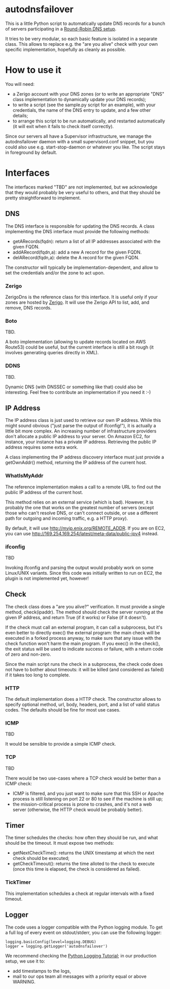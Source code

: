 # autodnsfailover

This is a little Python script to automatically update DNS records for a bunch of servers participating in a [Round-Robin DNS setup](http://en.wikipedia.org/wiki/Round-robin_DNS).

It tries to be very modular, so each basic feature is isolated in a separate class. This allows to replace e.g. the "are you alive" check with your own specific implementation, hopefully as cleanly as possible.

# How to use it

You will need:

* a Zerigo account with your DNS zones (or to write an appropriate "DNS" class implementation to dynamically update your DNS records);
* to write a script (see the sample.py script for an example), with your credentials, the name of the DNS entry to update, and a few other details;
* to arrange this script to be run automatically, and restarted automatically (it will exit when it fails to check itself correctly).

Since our servers all have a Supervisor infrastructure, we manage the autodnsfailover daemon with a small supervisord.conf snippet, but you could also use e.g. start-stop-daemon or whatever you like. The script stays in foreground by default.

# Interfaces

The interfaces marked "TBD" are not implemented, but we acknowledge that they would probably be very useful to others, and that they should be pretty straightforward to implement.

## DNS

The DNS interface is responsible for updating the DNS records. A class implementing the DNS interface must provide the following methods:

* getARecords(fqdn): return a list of all IP addresses associated with the given FQDN.
* addARecord(fqdn,a): add a new A record for the given FQDN.
* delARecord(fqdn,a): delete the A record for the given FQDN.

The constructor will typically be implementation-dependent, and allow to set the credentials and/or the zone to act upon.

### Zerigo

ZerigoDns is the reference class for this interface. It is useful only if your zones are hosted by [Zerigo](http://www.zerigo.com/managed-dns). It will use the Zerigo API to list, add, and remove, DNS records.

### Boto

TBD.

A boto implementation (allowing to update records located on AWS Route53) could be useful, but the current interface is still a bit rough (it involves generating queries directly in XML).

### DDNS

TBD.

Dynamic DNS (with DNSSEC or something like that) could also be interesting. Feel free to contribute an implementation if you need it :-)

## IP Address

The IP address class is just used to retrieve our own IP address. While this might sound obvious ("just parse the output of ifconfig!"), it is actually a little bit more complex. An increasing number of infrastructure providers don't allocate a public IP address to your server. On Amazon EC2, for instance, your instance has a private IP address. Retrieving the public IP address requires some extra work.

A class implementing the IP address discovery interface must just provide a getOwnAddr() method, returning the IP address of the current host.

### WhatIsMyAddr

The reference implementation makes a call to a remote URL to find out the public IP address of the current host.

This method relies on an external service (which is bad). However, it is probably the one that works on the greatest number of servers (except those who can't resolve DNS, or can't connect outside, or use a different path for outgoing and incoming traffic, e.g. a HTTP proxy).

By default, it will use http://myip.enix.org/REMOTE_ADDR. If you are on EC2, you can use http://169.254.169.254/latest/meta-data/public-ipv4 instead.

### ifconfig

TBD

Invoking ifconfig and parsing the output would probably work on some Linux/UNIX variants. Since this code was initially written to run on EC2, the plugin is not implemented yet, however!

## Check

The check class does a "are you alive?" verification. It must provide a single method, check(ipaddr). The method should check the server running at the given IP address, and return True (if it works) or False (if it doesn't).

If the check must call an external program, it can call a subprocess, but it's even better to directly exec() the external program: the main check will be executed in a forked process anyway, to make sure that any issue with the check function won't harm the main program. If you exec() in the check(), the exit status will be used to indicate success or failure, with a return code of zero and non-zero.

Since the main script runs the check in a subprocess, the check code does not have to bother about timeouts: it will be killed (and considered as failed) if it takes too long to complete.

### HTTP

The default implementation does a HTTP check. The constructor allows to specify optional method, url, body, headers, port, and a list of valid status codes. The defaults should be fine for most use cases.

### ICMP

TBD

It would be sensible to provide a simple ICMP check.

### TCP

TBD

There would be two use-cases where a TCP check would be better than a ICMP
check:

* ICMP is filtered, and you just want to make sure that this SSH or Apache process is still listening on port 22 or 80 to see if the machine is still up;
* the mission-critical process is prone to crashes, and it's not a web server (otherwise, the HTTP check would be probably better).

## Timer

The timer schedules the checks: how often they should be run, and what should be the timeout. It must expose two methods:

* getNextCheckTime(): returns the UNIX timestamp at which the next check should be executed;
* getCheckTimeout(): returns the time alloted to the check to execute (once this time is elapsed, the check is considered as failed).

### TickTimer

This implementation schedules a check at regular intervals with a fixed timeout.

## Logger

The code uses a logger compatible with the Python logging module. To get a full log of every event on stdout/stderr, you can use the following logger:

    logging.basicConfig(level=logging.DEBUG)
    logger = logging.getLogger('autodnsfailover')

We recommend checking the [Python Logging Tutorial](http://docs.python.org/howto/logging.html#logging-basic-tutorial); in our production setup, we use it to:

* add timestamps to the logs,
* mail to our ops team all messages with a priority equal or above WARNING.